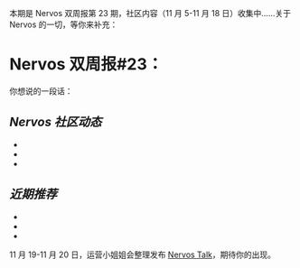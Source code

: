 本期是 Nervos 双周报第 23 期，社区内容（11 月 5-11 月 18 日）收集中......关于 Nervos 的一切，等你来补充：


# Nervos 双周报#23：
你想说的一段话：

## ***Nervos 社区动态***

-

-

-


## ***近期推荐***

-

-

-



11 月 19-11 月 20 日，运营小姐姐会整理发布 [Nervos Talk](https://talk.nervos.org/tags/nervos-%E9%A1%B9%E7%9B%AE%E5%8A%A8%E6%80%81)，期待你的出现。
